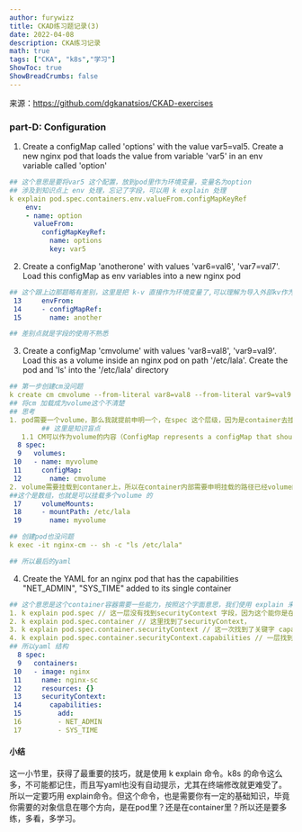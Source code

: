```yaml
---
author: furywizz
title: CKAD练习题记录(3)
date: 2022-04-08
description: CKA练习记录
math: true
tags: ["CKA", "k8s","学习"]
ShowToc: true
ShowBreadCrumbs: false
---
```


来源：https://github.com/dgkanatsios/CKAD-exercises

### **part-D: Configuration**

1. Create a configMap called 'options' with the value var5=val5. Create a new nginx pod that loads the value from variable 'var5' in an env variable called 'option'

```yaml
## 这个意思是要将var5 这个配置，放到pod里作为环境变量，变量名为option
## 涉及到知识点上 env 处理，忘记了字段，可以用 k explain 处理
k explain pod.spec.containers.env.valueFrom.configMapKeyRef
    env:
    - name: option
      valueFrom:
        configMapKeyRef:
          name: options
          key: var5


```

2. Create a configMap 'anotherone' with values 'var6=val6', 'var7=val7'. Load this configMap as env variables into a new nginx pod

```yaml
## 这个跟上边那题略有差别，这里是把 k-v 直接作为环境变量了,可以理解为导入外部kv作为pod的环境变量，而上边是指定某一个key 的值
 13     envFrom:
 14     - configMapRef:
 15       name: another

## 差别点就是字段的使用不熟悉
```

3. Create a configMap 'cmvolume' with values 'var8=val8', 'var9=val9'. Load this as a volume inside an nginx pod on path '/etc/lala'. Create the pod and 'ls' into the '/etc/lala' directory

```yaml
## 第一步创建cm没问题
k create cm cmvolume --from-literal var8=val8 --from-literal var9=val9
## 将cm 加载成为volume这个不清楚
## 思考
1. pod需要一个volume，那么我就提前申明一个，在spec 这个层级，因为是container去挂载volume
		## 这里是知识盲点
   1.1 CM可以作为volume的内容（ConfigMap represents a configMap that should populate this volume）
  8 spec:
  9   volumes:
 10   - name: myvolume
 11     configMap:
 12       name: cmvolume
2. volume需要挂载到contaner上，所以在container内部需要申明挂载的路径已经volume的名字
##这个是数组，也就是可以挂载多个volume 的
 17     volumeMounts:
 18     - mountPath: /etc/lala
 19       name: myvolume

## 创建pod也没问题
k exec -it nginx-cm -- sh -c "ls /etc/lala"

## 所以最后的yaml
```

4. Create the YAML for an nginx pod that has the capabilities "NET_ADMIN", "SYS_TIME" added to its single container

```yaml
## 这个意思是这个container容器需要一些能力，按照这个字面意思，我们使用 explain 来分析
1. k explain pod.spec // 这一层没有找到securityContext 字段，因为这个能你是在container 里
2. k explain pod.spec.container // 这里找到了securityContext，
3. k explain pod.spec.container.securityContext // 这一次找到了关键字 capabilities
4. k explain pod.spec.container.securityContext.capabilities // 一层找到了需要的关键字段 add
## 所以yaml 结构
  8 spec:
  9   containers:
 10   - image: nginx
 11     name: nginx-sc
 12     resources: {}
 13     securityContext:
 14       capabilities:
 15         add:
 16         - NET_ADMIN
 17         - SYS_TIME

```

#### 小结

这一小节里，获得了最重要的技巧，就是使用 k explain 命令。k8s 的命令这么多，不可能都记住，而且写yaml也没有自动提示，尤其在终端修改就更难受了。所以一定要巧用 explain命令。但这个命令，也是需要你有一定的基础知识，毕竟你需要的对象信息在哪个方向，是在pod里？还是在container里？所以还是要多练，多看，多学习。